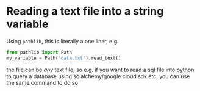 # Reading a text file into a string variable

Using `pathlib`, this is literally a one liner, e.g.

```python
from pathlib import Path
my_variable = Path('data.txt').read_text()
```

the file can be _any_ text file, so e.g. if you want to read a sql file into python to query a database using sqlalchemy/google cloud sdk etc, you can use the same command to do so
